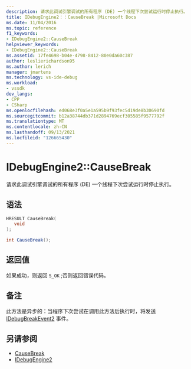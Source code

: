```yaml
---
description: 请求此调试引擎调试的所有程序 (DE) 一个线程下次尝试运行时停止执行。
title: IDebugEngine2：：CauseBreak |Microsoft Docs
ms.date: 11/04/2016
ms.topic: reference
f1_keywords:
- IDebugEngine2::CauseBreak
helpviewer_keywords:
- IDebugEngine2::CauseBreak
ms.assetid: 17fe4698-b04e-4798-8412-80e0da60c387
author: leslierichardson95
ms.author: lerich
manager: jmartens
ms.technology: vs-ide-debug
ms.workload:
- vssdk
dev_langs:
- CPP
- CSharp
ms.openlocfilehash: ed068e3f0a5e1a595b9f93fec5d19de8b30690fd
ms.sourcegitcommit: b12a38744db371d2894769ecf305585f9577792f
ms.translationtype: MT
ms.contentlocale: zh-CN
ms.lasthandoff: 09/13/2021
ms.locfileid: "126665430"
---
```

# <a name="idebugengine2causebreak"></a>IDebugEngine2::CauseBreak
请求此调试引擎调试的所有程序 (DE) 一个线程下次尝试运行时停止执行。

## <a name="syntax"></a>语法

```cpp
HRESULT CauseBreak( 
   void 
);
```

```csharp
int CauseBreak();
```

## <a name="return-value"></a>返回值
 如果成功，则返回 `S_OK` ;否则返回错误代码。

## <a name="remarks"></a>备注
 此方法是异步的：当程序下次尝试在调用此方法后执行时，将发送 [IDebugBreakEvent2](../../../extensibility/debugger/reference/idebugbreakevent2.md) 事件。

## <a name="see-also"></a>另请参阅
- [CauseBreak](../../../extensibility/debugger/reference/idebugprogram2-causebreak.md)
- [IDebugEngine2](../../../extensibility/debugger/reference/idebugengine2.md)
